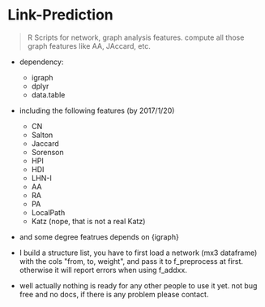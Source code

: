 # Link-Prediction
> R Scripts for network, graph analysis features. compute all those graph features like AA, JAccard, etc.

- dependency:
  - igraph
  - dplyr
  - data.table

- including the following features (by 2017/1/20)
  - CN
  - Salton
  - Jaccard
  - Sorenson
  - HPI
  - HDI
  - LHN-I
  - AA
  - RA
  - PA
  - LocalPath
  - Katz (nope, that is not a real Katz)
  
- and some degree featrues depends on {igraph}

- I build a structure list, you have to first load a network (mx3 dataframe) with the cols "from, to, weight", and pass it to f_preprocess at first. otherwise it will report errors when using f_addxx.

- well actually nothing is ready for any other people to use it yet. not bug free and no docs, if there is any problem please contact.

